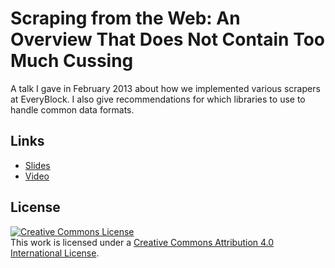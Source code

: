 # Scraping from the Web: An Overview That Does Not Contain Too Much Cussing

A talk I gave in February 2013 about how we implemented various scrapers at EveryBlock. I also give recommendations for which libraries to use to handle common data formats.

## Links

- [Slides](http://www.slideshare.net/megafeihong/scraping-from-the-web-an-overview-that-does-not-contain-too-much-cussing)
- [Video](https://www.youtube.com/watch?v=bWk0P7w2aZg)

## License

<a rel="license" href="http://creativecommons.org/licenses/by/4.0/"><img alt="Creative Commons License" style="border-width:0" src="https://i.creativecommons.org/l/by/4.0/88x31.png" /></a><br />This work is licensed under a <a rel="license" href="http://creativecommons.org/licenses/by/4.0/">Creative Commons Attribution 4.0 International License</a>.
